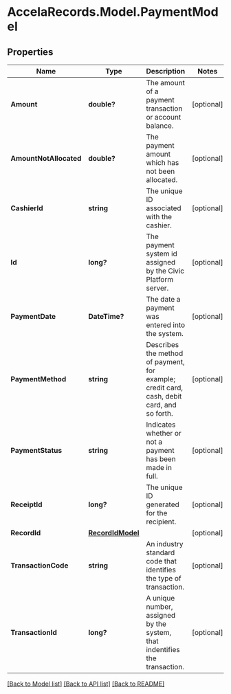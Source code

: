 # AccelaRecords.Model.PaymentModel
## Properties

Name | Type | Description | Notes
------------ | ------------- | ------------- | -------------
**Amount** | **double?** | The amount of a payment transaction or account balance. | [optional] 
**AmountNotAllocated** | **double?** | The payment amount which has not been allocated. | [optional] 
**CashierId** | **string** | The unique ID associated with the cashier. | [optional] 
**Id** | **long?** | The payment system id assigned by the Civic Platform server. | [optional] 
**PaymentDate** | **DateTime?** | The date a payment was entered into the system. | [optional] 
**PaymentMethod** | **string** | Describes the method of payment, for example; credit card, cash, debit card, and so forth. | [optional] 
**PaymentStatus** | **string** | Indicates whether or not a payment has been made in full. | [optional] 
**ReceiptId** | **long?** | The unique ID generated for the recipient. | [optional] 
**RecordId** | [**RecordIdModel**](RecordIdModel.md) |  | [optional] 
**TransactionCode** | **string** | An industry standard code that identifies the type of transaction. | [optional] 
**TransactionId** | **long?** | A unique number, assigned by the system, that indentifies the transaction. | [optional] 

[[Back to Model list]](../README.md#documentation-for-models) [[Back to API list]](../README.md#documentation-for-api-endpoints) [[Back to README]](../README.md)

